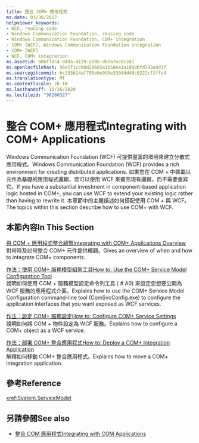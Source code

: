 ```yaml
---
title: 整合 COM+ 應用程式
ms.date: 03/30/2017
helpviewer_keywords:
- WCF, reusing code
- Windows Communication Foundation, reusing code
- Windows Communication Foundation, COM+ integration
- COM+ [WCF], Windows Communication Foundation integration
- COM+ [WCF]
- WCF, COM+ integration
ms.assetid: 98bf7dc4-d49a-4129-a59b-db7a7ec8c241
ms.openlocfilehash: 96a1f1cc68d28665a1b5dea1a106abfd793a4d1f
ms.sourcegitcommit: bc293b14af795e0e999e3304dd40c0222cf2ffe4
ms.translationtype: MT
ms.contentlocale: zh-TW
ms.lasthandoff: 11/26/2020
ms.locfileid: "96260327"
---
```

# <a name="integrating-with-com-applications"></a><span data-ttu-id="d1085-102">整合 COM+ 應用程式</span><span class="sxs-lookup"><span data-stu-id="d1085-102">Integrating with COM+ Applications</span></span>

<span data-ttu-id="d1085-103">Windows Communication Foundation (WCF) 可提供豐富的環境來建立分散式應用程式。</span><span class="sxs-lookup"><span data-stu-id="d1085-103">Windows Communication Foundation (WCF) provides a rich environment for creating distributed applications.</span></span> <span data-ttu-id="d1085-104">如果您在 COM + 中裝載以元件為基礎的應用程式邏輯，您可以使用 WCF 來擴充現有邏輯，而不需要重寫它。</span><span class="sxs-lookup"><span data-stu-id="d1085-104">If you have a substantial investment in component-based application logic hosted in COM+, you can use WCF to extend your existing logic rather than having to rewrite it.</span></span> <span data-ttu-id="d1085-105">本章節中的主題描述如何搭配使用 COM + 與 WCF。</span><span class="sxs-lookup"><span data-stu-id="d1085-105">The topics within this section describe how to use COM+ with WCF.</span></span>  
  
## <a name="in-this-section"></a><span data-ttu-id="d1085-106">本節內容</span><span class="sxs-lookup"><span data-stu-id="d1085-106">In This Section</span></span>  

 [<span data-ttu-id="d1085-107">與 COM + 應用程式整合總覽</span><span class="sxs-lookup"><span data-stu-id="d1085-107">Integrating with COM+ Applications Overview</span></span>](integrating-with-com-plus-applications-overview.md)  
 <span data-ttu-id="d1085-108">對何時及如何整合 COM+ 元件提供概觀。</span><span class="sxs-lookup"><span data-stu-id="d1085-108">Gives an overview of when and how to integrate COM+ components.</span></span>  
  
 [<span data-ttu-id="d1085-109">作法：使用 COM+ 服務模型組態工具</span><span class="sxs-lookup"><span data-stu-id="d1085-109">How to: Use the COM+ Service Model Configuration Tool</span></span>](how-to-use-the-com-service-model-configuration-tool.md)  
 <span data-ttu-id="d1085-110">說明如何使用 COM + 服務模型設定命令列工具 ( # A0) 來設定您想要公開為 WCF 服務的應用程式介面。</span><span class="sxs-lookup"><span data-stu-id="d1085-110">Explains how to use the COM+ Service Model Configuration command-line tool (ComSvcConfig.exe) to configure the application interfaces that you want exposed as WCF services.</span></span>  
  
 [<span data-ttu-id="d1085-111">作法：設定 COM+ 服務設定</span><span class="sxs-lookup"><span data-stu-id="d1085-111">How to: Configure COM+ Service Settings</span></span>](how-to-configure-com-service-settings.md)  
 <span data-ttu-id="d1085-112">說明如何將 COM + 物件設定為 WCF 服務。</span><span class="sxs-lookup"><span data-stu-id="d1085-112">Explains how to configure a COM+ object as a WCF service.</span></span>  
  
 [<span data-ttu-id="d1085-113">作法：部署 COM+ 整合應用程式</span><span class="sxs-lookup"><span data-stu-id="d1085-113">How to: Deploy a COM+ Integration Application</span></span>](how-to-deploy-a-com-integration-application.md)  
 <span data-ttu-id="d1085-114">解釋如何移動 COM+ 整合應用程式。</span><span class="sxs-lookup"><span data-stu-id="d1085-114">Explains how to move a COM+ integration application.</span></span>  
  
## <a name="reference"></a><span data-ttu-id="d1085-115">參考</span><span class="sxs-lookup"><span data-stu-id="d1085-115">Reference</span></span>  

 <xref:System.ServiceModel>  
  
## <a name="see-also"></a><span data-ttu-id="d1085-116">另請參閱</span><span class="sxs-lookup"><span data-stu-id="d1085-116">See also</span></span>

- [<span data-ttu-id="d1085-117">整合 COM 應用程式</span><span class="sxs-lookup"><span data-stu-id="d1085-117">Integrating with COM Applications</span></span>](integrating-with-com-applications.md)
